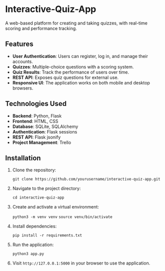 # **Interactive-Quiz-App**  

A web-based platform for creating and taking quizzes, with real-time scoring and performance tracking.

## **Features**
- **User Authentication**: Users can register, log in, and manage their accounts.
- **Quizzes**: Multiple-choice questions with a scoring system.
- **Quiz Results**: Track the performance of users over time.
- **REST API**: Exposes quiz questions for external use.
- **Responsive UI**: The application works on both mobile and desktop browsers.

## **Technologies Used**
- **Backend**: Python, Flask
- **Frontend**: HTML, CSS
- **Database**: SQLite, SQLAlchemy
- **Authentication**: Flask sessions
- **REST API**: Flask jsonify
- **Project Management**: Trello

## **Installation**

1. Clone the repository:

   `git clone https://github.com/yourusername/interactive-quiz-app.git`

2. Navigate to the project directory:

   `cd interactive-quiz-app`

3. Create and activate a virtual environment:

   `python3 -m venv venv`
   `source venv/bin/activate`

4. Install dependencies:

   `pip install -r requirements.txt`

5. Run the application:

   `python3 app.py`

6. Visit `http://127.0.0.1:5000` in your browser to use the application.

